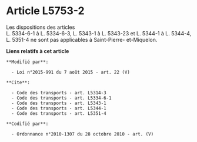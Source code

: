 # Article L5753-2

Les dispositions des articles    
L. 5334-6-1 à L. 5334-6-3, L. 5343-1 à L. 5343-23 et L. 5344-1 à L. 5344-4, L. 5351-4 ne sont pas applicables à Saint-Pierre-
et-Miquelon.

**Liens relatifs à cet article**

	**Modifié par**:

	  - Loi n°2015-991 du 7 août 2015 - art. 22 (V)

	**Cite**:

	  - Code des transports - art. L5314-3
	  - Code des transports - art. L5334-6-1
	  - Code des transports - art. L5343-1
	  - Code des transports - art. L5344-1
	  - Code des transports - art. L5351-4

	**Codifié par**:

	  - Ordonnance n°2010-1307 du 28 octobre 2010 - art. (V)
